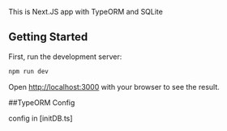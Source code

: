 This is Next.JS app with TypeORM and SQLite

## Getting Started

First, run the development server:

```bash
npm run dev
```

Open [http://localhost:3000](http://localhost:3000) with your browser to see the result.

##TypeORM Config

config in [initDB.ts]